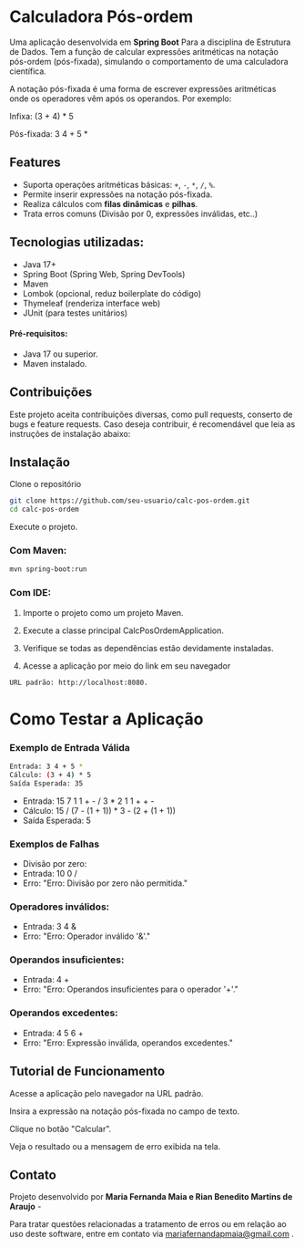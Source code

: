 # Calculadora Pós-ordem

Uma aplicação desenvolvida em **Spring Boot** Para a disciplina de Estrutura de Dados. Tem a função de calcular expressões aritméticas na notação pós-ordem (pós-fixada), simulando o comportamento de uma calculadora científica.

A notação pós-fixada é uma forma de escrever expressões aritméticas onde os operadores vêm após os operandos. Por exemplo:

Infixa: (3 + 4) * 5

Pós-fixada: 3 4 + 5 *

## Features

- Suporta operações aritméticas básicas: `+`, `-`, `*`, `/`, `%`.
- Permite inserir expressões na notação pós-fixada.
- Realiza cálculos com **filas dinâmicas** e **pilhas**.
- Trata erros comuns (Divisão por 0, expressões inválidas, etc..)

## Tecnologias utilizadas:

- Java 17+
- Spring Boot (Spring Web, Spring DevTools)
- Maven
- Lombok (opcional, reduz boilerplate do código)
- Thymeleaf (renderiza interface web)
- JUnit (para testes unitários)

#### Pré-requisitos:

- Java 17 ou superior.
- Maven instalado.

## Contribuições 

Este projeto aceita contribuições diversas, como pull requests, conserto de bugs e feature requests. Caso deseja contribuir, é recomendável que leia as instruções de instalação abaixo:

## Instalação

Clone o repositório

```bash
git clone https://github.com/seu-usuario/calc-pos-ordem.git
cd calc-pos-ordem
```
Execute o projeto.

### Com Maven:

```bash
mvn spring-boot:run
```
### Com IDE:

1. Importe o projeto como um projeto Maven.

2. Execute a classe principal CalcPosOrdemApplication.

3. Verifique se todas as dependências estão devidamente instaladas.

4. Acesse a aplicação por meio do link em seu navegador

```bash
URL padrão: http://localhost:8080.
```

# Como Testar a Aplicação

### Exemplo de Entrada Válida

```bash
Entrada: 3 4 + 5 *
Cálculo: (3 + 4) * 5
Saída Esperada: 35
```

- Entrada: 15 7 1 1 + - / 3 * 2 1 1 + + -
- Cálculo: 15 / (7 - (1 + 1)) * 3 - (2 + (1 + 1))
- Saída Esperada: 5

### Exemplos de Falhas

- Divisão por zero:
- Entrada: 10 0 /
- Erro: "Erro: Divisão por zero não permitida."

### Operadores inválidos:

- Entrada: 3 4 &
- Erro: "Erro: Operador inválido '&'."

### Operandos insuficientes:

- Entrada: 4 +
- Erro: "Erro: Operandos insuficientes para o operador '+'."

###  Operandos excedentes:

- Entrada: 4 5 6 +
- Erro: "Erro: Expressão inválida, operandos excedentes."

## Tutorial de Funcionamento

Acesse a aplicação pelo navegador na URL padrão.

Insira a expressão na notação pós-fixada no campo de texto.

Clique no botão "Calcular".

Veja o resultado ou a mensagem de erro exibida na tela.

## Contato
Projeto desenvolvido por **Maria Fernanda Maia e Rian Benedito Martins de Araujo** -

Para tratar questões relacionadas a tratamento de erros ou em relação ao uso deste software, entre em contato via mariafernandapmaia@gmail.com .

